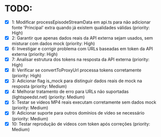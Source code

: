 # TODO:

- [x] 1: Modificar processEpisodeStreamData em api.ts para não adicionar fonte 'Principal' extra quando já existem qualidades válidas (priority: High)
- [x] 2: Garantir que apenas dados reais da API externa sejam usados, sem misturar com dados mock (priority: High)
- [x] 6: Investigar e corrigir problema com URLs baseadas em token da API externa (priority: High)
- [x] 7: Analisar estrutura dos tokens na resposta da API externa (priority: High)
- [x] 8: Verificar se convertToProxyUrl processa tokens corretamente (priority: High)
- [x] 3: Adicionar flag is_mock para distinguir dados reais de mock na resposta (priority: Medium)
- [x] 4: Melhorar tratamento de erro para URLs não suportadas (lightspeedst.net) (priority: Medium)
- [x] 5: Testar se vídeos MP4 reais executam corretamente sem dados mock (priority: Medium)
- [x] 9: Adicionar suporte para outros domínios de vídeo se necessário (priority: Medium)
- [x] 10: Testar reprodução de vídeos com token após correções (priority: Medium)
